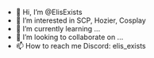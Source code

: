 - 👋 Hi, I’m @ElisExists
- 👀 I’m interested in SCP, Hozier, Cosplay
- 🌱 I’m currently learning ...
- 💞️ I’m looking to collaborate on ...
- 📫 How to reach me Discord: elis_exists

<!---
ElisExists/ElisExists is a ✨ special ✨ repository because its `README.md` (this file) appears on your GitHub profile.
You can click the Preview link to take a look at your changes.
--->
